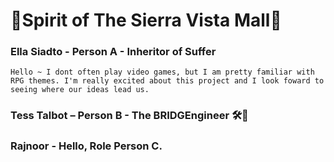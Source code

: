 # 👻Spirit of The Sierra Vista Mall👻 

### Ella Siadto - Person A - Inheritor of Suffer  
    Hello ~ I dont often play video games, but I am pretty familiar with RPG themes. I'm really excited about this project and I look foward to seeing where our ideas lead us. 
    
### Tess Talbot – Person B - The BRIDGEngineer 🛠️🚧
### Rajnoor - Hello, Role Person C. 
